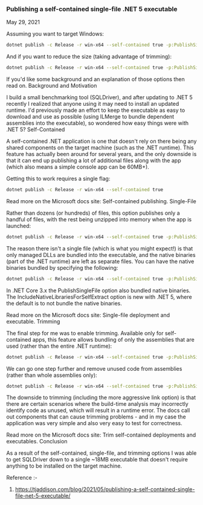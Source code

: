 ### Publishing a self-contained single-file .NET 5 executable
May 29, 2021

Assuming you want to target Windows:
```sh
dotnet publish -c Release -r win-x64 --self-contained true -p:PublishSingleFile=true -p:IncludeNativeLibrariesForSelfExtract=true
```

And if you want to reduce the size (taking advantage of trimming):
```sh
dotnet publish -c Release -r win-x64 --self-contained true -p:PublishSingleFile=true -p:IncludeNativeLibrariesForSelfExtract=true -p:PublishTrimmed=True -p:TrimMode=Link
```

If you'd like some background and an explanation of those options then read on.
Background and Motivation

I build a small benchmarking tool (SQLDriver), and after updating to .NET 5 recently I realized that anyone using it may need to install an updated runtime. I'd previously made an effort to keep the executable as easy to download and use as possible (using ILMerge to bundle dependent assemblies into the executable), so wondered how easy things were with .NET 5?
Self-Contained

A self-contained .NET application is one that doesn't rely on there being any shared components on the target machine (such as the .NET runtime). This feature has actually been around for several years, and the only downside is that it can end up publishing a lot of additional files along with the app (which also means a simple console app can be 60MB+).

Getting this to work requires a single flag:
```sh
dotnet publish -c Release -r win-x64 --self-contained true
```
Read more on the Microsoft docs site: Self-contained publishing.
Single-File

Rather than dozens (or hundreds) of files, this option publishes only a handful of files, with the rest being unzipped into memory when the app is launched:
```sh
dotnet publish -c Release -r win-x64 --self-contained true -p:PublishSingleFile=true
```
The reason there isn't a single file (which is what you might expect!) is that only managed DLLs are bundled into the executable, and the native binaries (part of the .NET runtime) are left as separate files. You can have the native binaries bundled by specifying the following:
```sh
dotnet publish -c Release -r win-x64 --self-contained true -p:PublishSingleFile=true -p:IncludeNativeLibrariesForSelfExtract=true
```

In .NET Core 3.x the PublishSingleFile option also bundled native binaries. The IncludeNativeLibrariesForSelfExtract option is new with .NET 5, where the default is to not bundle the native binaries.

Read more on the Microsoft docs site: Single-file deployment and executable.
Trimming

The final step for me was to enable trimming. Available only for self-contained apps, this feature allows bundling of only the assemblies that are used (rather than the entire .NET runtime):
```sh
dotnet publish -c Release -r win-x64 --self-contained true -p:PublishSingleFile=true -p:IncludeNativeLibrariesForSelfExtract=true -p:PublishTrimmed=True
```
We can go one step further and remove unused code from assemblies (rather than whole assemblies only):
```sh
dotnet publish -c Release -r win-x64 --self-contained true -p:PublishSingleFile=true -p:IncludeNativeLibrariesForSelfExtract=true -p:PublishTrimmed=True -p:TrimMode=link
```
The downside to trimming (including the more aggressive link option) is that there are certain scenarios where the build-time analysis may incorrectly identify code as unused, which will result in a runtime error. The docs call out components that can cause trimming problems - and in my case the application was very simple and also very easy to test for correctness.

Read more on the Microsoft docs site: Trim self-contained deployments and executables.
Conclusion

As a result of the self-contained, single-file, and trimming options I was able to get SQLDriver down to a single ~18MB executable that doesn't require anything to be installed on the target machine.


Reference :-
1. https://tjaddison.com/blog/2021/05/publishing-a-self-contained-single-file-net-5-executable/
